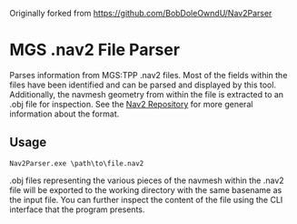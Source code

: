 Originally forked from https://github.com/BobDoleOwndU/Nav2Parser

# MGS .nav2 File Parser

Parses information from MGS:TPP .nav2 files. Most of the fields within the files have been identified and can be parsed and displayed by this tool. Additionally, the navmesh geometry from within the file is extracted to an .obj file for inspection. See the [Nav2 Repository](https://github.com/oldbanana12/Nav2/) for more general information about the format.

## Usage

`Nav2Parser.exe \path\to\file.nav2`

.obj files representing the various pieces of the navmesh within the .nav2 file will be exported to the working directory with the same basename as the input file. You can further inspect the content of the file using the CLI interface that the program presents.